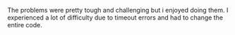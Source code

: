 The problems were pretty tough and challenging but i enjoyed doing them. I experienced a lot of difficulty due to timeout errors and had to change the entire code.
